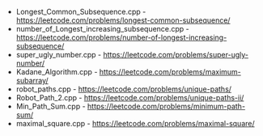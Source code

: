 - Longest_Common_Subsequence.cpp - https://leetcode.com/problems/longest-common-subsequence/        
- number_of_Longest_increasing_subsequence.cpp - https://leetcode.com/problems/number-of-longest-increasing-subsequence/
- super_ugly_number.cpp - https://leetcode.com/problems/super-ugly-number/
- Kadane_Algorithm.cpp - https://leetcode.com/problems/maximum-subarray/
- robot_paths.cpp - https://leetcode.com/problems/unique-paths/
- Robot_Path_2.cpp - https://leetcode.com/problems/unique-paths-ii/
- Min_Path_Sum.cpp - https://leetcode.com/problems/minimum-path-sum/
- maximal_square.cpp - https://leetcode.com/problems/maximal-square/
